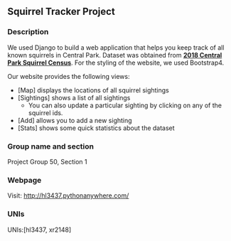 ## Squirrel Tracker Project
### Description
We used Django to build a web application that helps you keep track of all known squirrels in Central Park.
Dataset was obtained from [**2018 Central Park Squirrel Census**](https://data.cityofnewyork.us/Environment/2018-Central-Park-Squirrel-Census-Squirrel-Data/vfnx-vebw). 
For the styling of the website, we used Bootstrap4. 

Our website provides the following views:
- [Map] displays the locations of all squirrel sightings
- [Sightings] shows a list of all sightings 
  - You can also update a particular sighting by clicking on any of the squirrel ids.
- [Add] allows you to add a new sighting
- [Stats] shows some quick statistics about the dataset

### Group name and section
Project Group 50, Section 1

### Webpage
Visit: http://hl3437.pythonanywhere.com/

### UNIs
UNIs:[hl3437, xr2148]
